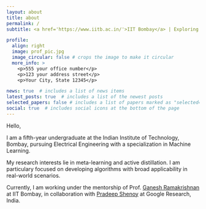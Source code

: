 ```yaml
---
layout: about
title: about
permalink: /
subtitle: <a href='https://www.iitb.ac.in/'>IIT Bombay</a> | Exploring the Unknown, One Algorithm at a Time. 

profile:
  align: right
  image: prof_pic.jpg
  image_circular: false # crops the image to make it circular
  more_info: >
    <p>555 your office number</p>
    <p>123 your address street</p>
    <p>Your City, State 12345</p>

news: true  # includes a list of news items
latest_posts: true  # includes a list of the newest posts
selected_papers: false # includes a list of papers marked as "selected={true}"
social: true  # includes social icons at the bottom of the page
---
```

Hello,

I am a fifth-year undergraduate at the Indian Institute of Technology, Bombay, pursuing Electrical Engineering with a specialization in Machine Learning.

My research interests lie in meta-learning and active distillation. I am particulary focused on developing algorithms with broad applicability in real-world scenarios.

Currently, I am working under the mentorship of Prof. [Ganesh Ramakrishnan](https://www.cse.iitb.ac.in/~ganesh/) at IIT Bombay, in collaboration with [Pradeep Shenoy](https://sites.google.com/site/pshenoyuw/) at Google Research, India.
